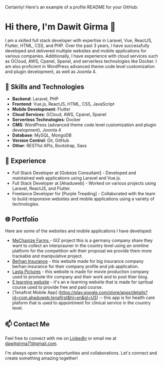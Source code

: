 Certainly! Here's an example of a profile README for your GitHub:

# Hi there, I'm Dawit Girma 👋

I am a skilled full stack developer with expertise in Laravel, Vue, ReactJS, Flutter, HTML, CSS, and PHP. Over the past 3 years, I have successfully developed and delivered multiple websites and mobile applications for various companies. Additionally, I have experience with cloud services such as GCloud, AWS, Cpanel, Spanel, and serverless technologies like Docker. I am also proficient in WordPress advanced theme code level customization and plugin development, as well as Joomla 4.

## 🚀 Skills and Technologies

- **Backend**: Laravel, PHP
- **Frontend**: Vue.js, ReactJS, HTML, CSS, JavaScript
- **Mobile Development**: Flutter
- **Cloud Services**: GCloud, AWS, Cpanel, Spanel
- **Serverless Technologies**: Docker
- **CMS**: WordPress (advanced theme code level customization and plugin development), Joomla 4
- **Database**: MySQL, MongoDB
- **Version Control**: Git, GitHub
- **Other**: RESTful APIs, Bootstrap, Sass

## 💼 Experience

- Full Stack Developer at [Gobeze Consultant] - Developed and maintained web applications using Laravel and Vue.js.
- Full Stack Developer at [Ahaduweb] - Worked on various projects using Laravel, ReactJS, and Flutter.
- Freelance Developer for [Purple Treading] - Collaborated with the team to build responsive websites and mobile applications using a variety of technologies.

## 🌐 Portfolio

Here are some of the websites and mobile applications I have developed:

- [MeChanize Farms ](https://mechanise-farms.com) - GIZ project this is a germany company share they want to collect an interprauner in the country level using an onmline platform for the competition wih their proposal we provide them more trackable and manipulative project.
- [Berhan Insurance](https://berhaninsurance.com) - this website made for big insurance company berhan insurance for their company profile and job application.
- [Lasta Pictures](https://lastapictures.com) - this website is made for movie production company used to promote thir company and their work and to post thier blog.
- [E learning website](https://teyaqi-awaqi.edu.et.com) - it's an e-learning website that is made for spritual course used to provide free and paid course.
- [Tenafirst Mobile App] (https://play.google.com/store/apps/details?id=com.ahaduweb.tenafirst&hl=en&gl=US) :- this app is for health care plaform that is used to appointment for clinical service in the country level.

## 📫 Contact Me

Feel free to connect with me on [LinkedIn](https://www.linkedin.com/in/dawit-girma-6ba39713a/) or email me at dawitgirma71@gmail.com.

I'm always open to new opportunities and collaborations. Let's connect and create something amazing together!
